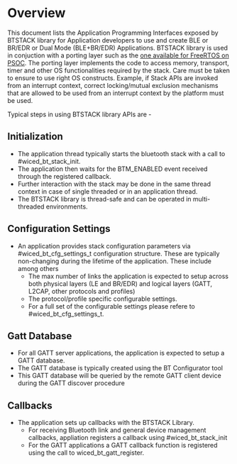 # Overview

This document lists the Application Programming Interfaces exposed by BTSTACK library for Application developers to use and create BLE or BR/EDR or Dual Mode (BLE+BR/EDR) Applications.
BTSTACK library is used in conjuction with a porting layer such as the [one available for FreeRTOS on PSOC](https://github.com/cypresssemiconductorco/bluetooth-freertos). The porting layer implements the code to access memory, transport, timer and other OS functionalities required by the stack. Care must be taken to ensure to use right OS constructs. Example, if Stack APIs are invoked from an interrupt context, correct locking/mutual exclusion mechanisms that are allowed to be used from an interrupt context by the platform must be used.

Typical steps in using BTSTACK library APIs are -

## Initialization
 - The application thread typically starts the bluetooth stack with a call to #wiced_bt_stack_init.
 - The application then waits for the BTM_ENABLED event received through the registered callback.
 - Further interaction with the stack may be done in the same thread context in case of single threaded or in an application thread.
 - The BTSTACK library is thread-safe and can be operated in multi-threaded environments.

## Configuration Settings
 - An application provides stack configuration parameters via #wiced_bt_cfg_settings_t configuration structure. These are typically non-changing during the lifetime of the application. These include among others
   - The max number of links the application is expected to setup across both physical layers (LE and BR/EDR) and logical layers (GATT, L2CAP, other protocols and profiles)
   - The protocol/profile specific configurable settings.
   - For a full set of the configurable settings please refere to #wiced_bt_cfg_settings_t.

## Gatt Database
 - For all GATT server applications, the application is expected to setup a GATT database.
 - The GATT database is typically created using the BT Configurator tool
 - This GATT database will be queried by the remote GATT client device during the GATT discover procedure

## Callbacks
 - The application sets up callbacks with the BTSTACK Library.
   - For receiving Bluetooth link and general device management callbacks, appliation registers a callback using #wiced_bt_stack_init
   - For the GATT applications a GATT callback function is registered using the call to wiced_bt_gatt_register.
